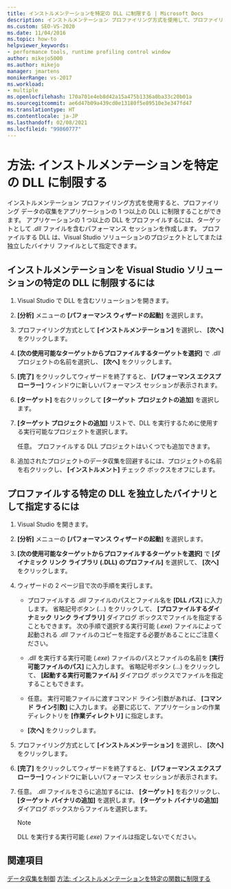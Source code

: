 ```yaml
---
title: インストルメンテーションを特定の DLL に制限する | Microsoft Docs
description: インストルメンテーション プロファイリング方式を使用して、プロファイリング データの収集をアプリケーションの 1 つ以上の DLL に制限する方法について説明します。
ms.custom: SEO-VS-2020
ms.date: 11/04/2016
ms.topic: how-to
helpviewer_keywords:
- performance tools, runtime profiling control window
author: mikejo5000
ms.author: mikejo
manager: jmartens
monikerRange: vs-2017
ms.workload:
- multiple
ms.openlocfilehash: 170a701e4eb8d42a15a475b1336a0ba33c20b01a
ms.sourcegitcommit: ae6d47b09a439cd0e13180f5e89510e3e347fd47
ms.translationtype: HT
ms.contentlocale: ja-JP
ms.lasthandoff: 02/08/2021
ms.locfileid: "99860777"
---
```

# <a name="how-to-limit-instrumentation-to-specific-dlls"></a>方法: インストルメンテーションを特定の DLL に制限する

インストルメンテーション プロファイリング方式を使用すると、プロファイリング データの収集をアプリケーションの 1 つ以上の DLL に制限することができます。 アプリケーションの 1 つ以上の DLL をプロファイルするには、ターゲットとして .*dll* ファイルを含むパフォーマンス セッションを作成します。 プロファイルする DLL は、Visual Studio ソリューションのプロジェクトとしてまたは独立したバイナリ ファイルとして指定できます。

## <a name="to-limit-instrumentation-to-specific-dlls-in-a-visual-studio-solution"></a>インストルメンテーションを Visual Studio ソリューションの特定の DLL に制限するには

1. Visual Studio で DLL を含むソリューションを開きます。

2. **[分析]** メニューの **[パフォーマンス ウィザードの起動]** を選択します。

3. プロファイリング方式として **[インストルメンテーション]** を選択し、 **[次へ]** をクリックします。

4. **[次の使用可能なターゲットからプロファイルするターゲットを選択]** で .*dll* プロジェクトの名前を選択し、 **[次へ]** をクリックします。

5. **[完了]** をクリックしてウィザードを終了すると、 **[パフォーマンス エクスプローラー]** ウィンドウに新しいパフォーマンス セッションが表示されます。

6. **[ターゲット]** を右クリックして **[ターゲット プロジェクトの追加]** を選択します。

7. **[ターゲット プロジェクトの追加]** リストで、DLL を実行するために使用する実行可能なプロジェクトを選択します。

     任意。 プロファイルする DLL プロジェクトはいくつでも追加できます。

8. 追加されたプロジェクトのデータ収集を回避するには、プロジェクトの名前を右クリックし、 **[インストルメント]** チェック ボックスをオフにします。

## <a name="to-specify-specific-dlls-to-profile-as-independent-binaries"></a>プロファイルする特定の DLL を独立したバイナリとして指定するには

1. Visual Studio を開きます。

2. **[分析]** メニューの **[パフォーマンス ウィザードの起動]** を選択します。

3. **[次の使用可能なターゲットからプロファイルするターゲットを選択]** で **[ダイナミック リンク ライブラリ (.DLL) のプロファイル]** を選択して、 **[次へ]** をクリックします。

4. ウィザードの 2 ページ目で次の手順を実行します。

    - プロファイルする .*dll* ファイルのパスとファイル名を **[DLL パス]** に入力します。 省略記号ボタン (...) をクリックして、 **[プロファイルするダイナミック リンク ライブラリ]** ダイアログ ボックスでファイルを指定することもできます。 次の手順で選択する実行可能 (.*exe*) ファイルによって起動される .*dll* ファイルのコピーを指定する必要があることにご注意ください。

    - .*dll* を実行する実行可能 (.*exe*) ファイルのパスとファイルの名前を **[実行可能ファイルのパス]** に入力します。 省略記号ボタン (...) をクリックして、 **[起動する実行可能ファイル]** ダイアログ ボックスでファイルを指定することもできます。

    - 任意。 実行可能ファイルに渡すコマンド ライン引数があれば、 **[コマンド ライン引数]** に入力します。 必要に応じて、アプリケーションの作業ディレクトリを **[作業ディレクトリ]** に指定します。

    - **[次へ]** をクリックします。

5. プロファイリング方式として **[インストルメンテーション]** を選択し、 **[次へ]** をクリックします。

6. **[完了]** をクリックしてウィザードを終了すると、 **[パフォーマンス エクスプローラー]** ウィンドウに新しいパフォーマンス セッションが表示されます。

7. 任意。 .*dll* ファイルをさらに追加するには、 **[ターゲット]** を右クリックし、 **[ターゲット バイナリの追加]** を選択します。 **[ターゲット バイナリの追加]** ダイアログ ボックスからファイルを選択します。

    > [!NOTE]
    > DLL を実行する実行可能 (.*exe*) ファイルは指定しないでください。

## <a name="see-also"></a>関連項目

[データ収集を制御](../profiling/controlling-data-collection.md)
[方法: インストルメンテーションを特定の関数に制限する](../profiling/how-to-limit-instrumentation-to-specific-functions.md)
